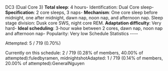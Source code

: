 DC3 (Dual Core 3)
**Total sleep**: 4 hours- Identification: Dual Core sleep- 
**Specification**: 2 core sleeps, 3 naps- 
**Mechanism**: One core sleep before midnight, one after midnight, dawn nap, noon nap, and afternoon nap. Sleep stage division: Dusk core SWS, night core REM.
**Adaptation difficulty**: Very hard- 
**Ideal scheduling**: 3-hour wake between 2 cores, dawn nap, noon nap and afternoon nap- Popularity: Very low
Schedule Statistics ----

Attempted: 5 / 719 (0.70%) 

Currently on this schedule: 2 / 719 (0.28% of members, 40.00% of attempted):fuledbyramen, midnightshotAdapted: 1 / 719 (0.14% of members, 20.00% of attempted):GeneralNguyen